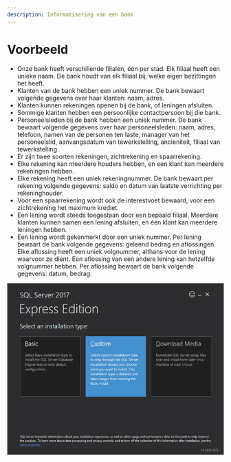 ```yaml
---
description: Informatisering van een bank
---
```


# Voorbeeld

* Onze bank heeft verschillende filialen, één per stad. Elk filiaal heeft een unieke naam. De bank houdt van elk filiaal bij, welke eigen bezittingen het heeft.
* Klanten van de bank hebben een uniek nummer. De bank bewaart volgende gegevens over haar klanten: naam, adres.
* Klanten kunnen rekeningen openen bij de bank, of leningen afsluiten.
* Sommige klanten hebben een persoonlijke contactpersoon bij die bank.
* Personeelsleden bij de bank hebben een uniek nummer. De bank bewaart volgende gegevens over haar personeelsleden: naam, adres, telefoon, namen van de personen ten laste, manager van het personeelslid, aanvangsdatum van tewerkstelling, ancieniteit, filiaal van tewerkstelling.
* Er zijn twee soorten rekeningen, zichtrekening en spaarrekening.
* Elke rekening kan meerdere houders hebben, en een klant kan meerdere rekeningen hebben.
* Elke rekening heeft een uniek rekeningnummer. De bank bewaart per rekening volgende gegevens: saldo en datum van laatste verrichting per rekeninghouder.
* Voor een spaarrekening wordt ook de interestvoet bewaard, voor een zichtrekening het maximum krediet.
* Een lening wordt steeds toegestaan door een bepaald filiaal. Meerdere klanten kunnen samen een lening afsluiten, en één klant kan meerdere leningen hebben.
* Een lening wordt gekenmerkt door een uniek nummer. Per lening bewaart de bank volgende gegevens: geleend bedrag en aflossingen. Elke aflossing heeft een uniek volgnummer, althans voor de lening waarvoor ze dient. Een aflossing van een andere lening kan hetzelfde volgnummer hebben. Per aflossing bewaart de bank volgende gegevens: datum, bedrag.

![](../../.gitbook/assets/image%20%2849%29.png)

